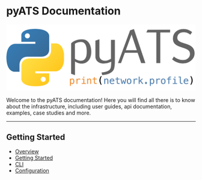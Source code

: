 # pyATS Documentation

![pyAts Logo](images/logo.png)

Welcome to the pyATS documentation! Here you will find all there is to know about
the infrastructure, including user guides, api documentation, examples, case
studies and more.

-------------------------------------------------------------------------------

## Getting Started

- [Overview](overview/index.md)
- [Getting Started](getting_started/index.md)
- [CLI](cli/index.md)
- [Configuration](configuration/index.md)

<!-- ## Main Components

- [Aereport](aereport/)
- [Aetest](aetest/)
- [Easypy](easypy/)
- [Topology](topology/)
- [Kleenex](kleenex/)
- [Connections](connections/)


## Supporting Components

- [Async](async/)
- [Datastructures](datastructures/)
- [Tcl](tcl/)
- [Log](log/)
- [Results](results/)
- [Reporter](reporter/)
- [Utilities](utilities/)
- [Robot](robot/)
- [Manifest](manifest/)

## Resources

- [Terminology](terminology.md)
- [Resources](resources/)
- [Changelog](changelog/)

## API Doc

- [API](apidoc/) -->

